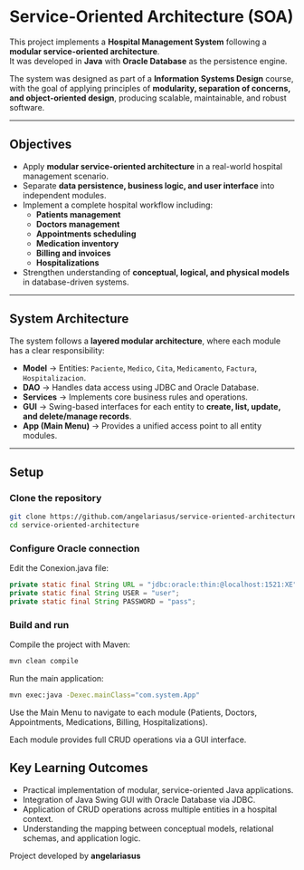 # Service-Oriented Architecture (SOA)

This project implements a **Hospital Management System** following a **modular service-oriented architecture**.  
It was developed in **Java** with **Oracle Database** as the persistence engine.

The system was designed as part of a **Information Systems Design** course, with the goal of applying principles of **modularity, separation of concerns, and object-oriented design**, producing scalable, maintainable, and robust software.

---

## Objectives

- Apply **modular service-oriented architecture** in a real-world hospital management scenario.
- Separate **data persistence, business logic, and user interface** into independent modules.
- Implement a complete hospital workflow including:  
  - **Patients management**  
  - **Doctors management**  
  - **Appointments scheduling**  
  - **Medication inventory**  
  - **Billing and invoices**  
  - **Hospitalizations**
- Strengthen understanding of **conceptual, logical, and physical models** in database-driven systems.

---

## System Architecture

The system follows a **layered modular architecture**, where each module has a clear responsibility:

- **Model** → Entities: `Paciente`, `Medico`, `Cita`, `Medicamento`, `Factura`, `Hospitalizacion`.
- **DAO** → Handles data access using JDBC and Oracle Database.
- **Services** → Implements core business rules and operations.
- **GUI** → Swing-based interfaces for each entity to **create, list, update, and delete/manage records**.
- **App (Main Menu)** → Provides a unified access point to all entity modules.

---

## Setup

### Clone the repository

```bash
git clone https://github.com/angelariasus/service-oriented-architecture
cd service-oriented-architecture
```
### Configure Oracle connection
Edit the Conexion.java file:
```java
private static final String URL = "jdbc:oracle:thin:@localhost:1521:XE";
private static final String USER = "user";
private static final String PASSWORD = "pass";
```
### Build and run
Compile the project with Maven:
```bash
mvn clean compile
```
Run the main application:
```bash
mvn exec:java -Dexec.mainClass="com.system.App"
```
Use the Main Menu to navigate to each module (Patients, Doctors, Appointments, Medications, Billing, Hospitalizations).

Each module provides full CRUD operations via a GUI interface.

## Key Learning Outcomes
- Practical implementation of modular, service-oriented Java applications.
- Integration of Java Swing GUI with Oracle Database via JDBC.
- Application of CRUD operations across multiple entities in a hospital context.
- Understanding the mapping between conceptual models, relational schemas, and application logic.

Project developed by **angelariasus**
